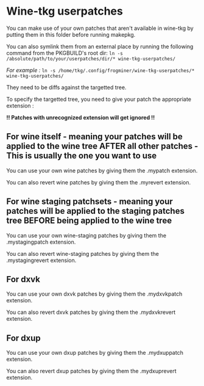 # Wine-tkg userpatches


You can make use of your own patches that aren't available in wine-tkg by putting them in this folder before running makepkg.

You can also symlink them from an external place by running the following command from the PKGBUILD's root dir:
```ln -s /absolute/path/to/your/userpatches/dir/* wine-tkg-userpatches/```

*For example :* `ln -s /home/tkg/.config/frogminer/wine-tkg-userpatches/* wine-tkg-userpatches/`

They need to be diffs against the targetted tree.

To specify the targetted tree, you need to give your patch the appropriate extension :

**!! Patches with unrecognized extension will get ignored !!**


## For wine itself - meaning your patches will be applied to the wine tree AFTER all other patches - This is usually the one you want to use
You can use your own wine patches by giving them the .mypatch extension.

You can also revert wine patches by giving them the .myrevert extension.


## For wine staging patchsets - meaning your patches will be applied to the staging patches tree BEFORE being applied to the wine tree
You can use your own wine-staging patches by giving them the .mystagingpatch extension.

You can also revert wine-staging patches by giving them the .mystagingrevert extension.


## For dxvk
You can use your own dxvk patches by giving them the .mydxvkpatch extension.

You can also revert dxvk patches by giving them the .mydxvkrevert extension.


## For dxup
You can use your own dxup patches by giving them the .mydxuppatch extension.

You can also revert dxup patches by giving them the .mydxuprevert extension.
